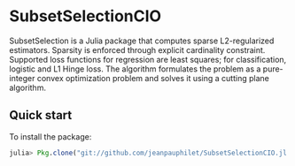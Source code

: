 # SubsetSelectionCIO

SubsetSelection is a Julia package that computes sparse L2-regularized estimators. Sparsity is enforced through explicit cardinality constraint. Supported loss functions for regression are least squares; for classification, logistic and L1 Hinge loss. The algorithm formulates the problem as a pure-integer convex optimization problem and solves it using a cutting plane algorithm.

## Quick start
To install the package:
```julia
julia> Pkg.clone("git://github.com/jeanpauphilet/SubsetSelectionCIO.jl.git")
```
